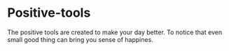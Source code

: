 # Positive-tools
The positive tools are created to make your day better. To notice that even small good thing can bring you sense of happines.
